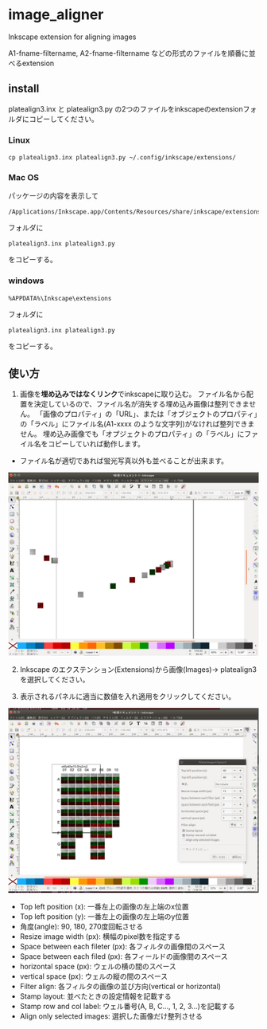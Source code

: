 # image_aligner
Inkscape extension for aligning images

A1-fname-filtername, A2-fname-filtername などの形式のファイルを順番に並べるextension

## install

platealign3.inx と platealign3.py の2つのファイルをinkscapeのextensionフォルダにコピーしてください。

### Linux

```console
cp platealign3.inx platealign3.py ~/.config/inkscape/extensions/
```

### Mac OS

パッケージの内容を表示して
```
/Applications/Inkscape.app/Contents/Resources/share/inkscape/extensions 
```
フォルダに 
```
platealign3.inx platealign3.py
```
をコピーする。

### windows

```
%APPDATA%\Inkscape\extensions
```
フォルダに
```
platealign3.inx platealign3.py
```
をコピーする。


## 使い方

1. 画像を**埋め込みではなくリンク**でinkscapeに取り込む。
ファイル名から配置を決定しているので、ファイル名が消失する埋め込み画像は整列できません。
「画像のプロパティ」の「URL」、または「オブジェクトのプロパティ」の「ラベル」にファイル名(A1-xxxx のような文字列)がなければ整列できません。
埋め込み画像でも「オプジェクトのプロパティ」の「ラベル」にファイル名をコピーしていれば動作します。

 * ファイル名が適切であれば蛍光写真以外も並べることが出来ます。

![aligned images](images/random_layout.jpg)

2. Inkscape のエクステンション(Extensions)から画像(Images)-> platealign3 を選択してください。

3. 表示されるパネルに適当に数値を入れ適用をクリックしてください。

![random_images](https://github.com/yfujita-skgcat/image_aligner/blob/main/images/aligned_layout.jpg)


* Top left position (x): 一番左上の画像の左上端のx位置
* Top left position (y):  一番左上の画像の左上端のy位置
* 角度(angle): 90, 180, 270度回転させる
* Resize image width (px): 横幅のpixel数を指定する
* Space between each fileter (px): 各フィルタの画像間のスペース
* Space between each filed (px): 各フィールドの画像間のスペース
* horizontal space (px): ウェルの横の間のスペース
* vertical space (px): ウェルの縦の間のスペース
* Filter align: 各フィルタの画像の並び方向(vertical or horizontal)
* Stamp layout: 並べたときの設定情報を記載する
* Stamp row and col label: ウェル番号(A, B, C..., 1, 2, 3...)を記載する
* Align only selected images: 選択した画像だけ整列させる
